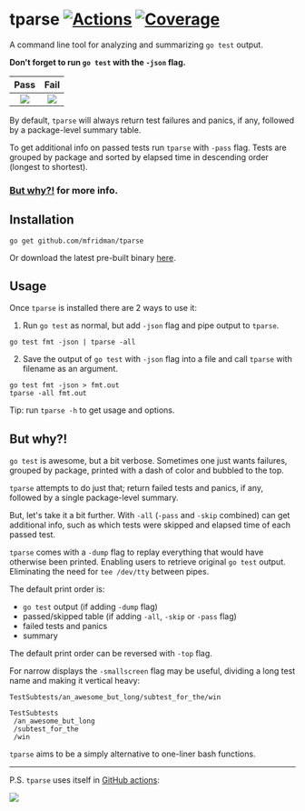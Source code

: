 # tparse  [![Actions](https://github.com/mfridman/tparse/workflows/CI/badge.svg)](https://github.com/mfridman/tparse) [![Coverage](http://gocover.io/_badge/github.com/mfridman/tparse/parse)](http://gocover.io/github.com/mfridman/tparse/parse)

A command line tool for analyzing and summarizing `go test` output.

**Don't forget to run `go test` with the `-json` flag.**

Pass            |  Fail
:-------------------------:|:-------------------------:
<img src="https://www.dropbox.com/s/c6v4u9d0huvjelk/pass.png?raw=1" />  |  <img src="https://www.dropbox.com/s/k4lgoekqef7tbsy/fail.png?raw=1" />

By default, `tparse` will always return test failures and panics, if any, followed by a package-level summary table.

To get additional info on passed tests run `tparse` with `-pass` flag. Tests are grouped by package and sorted by elapsed time in descending order (longest to shortest).

### [But why?!](#but-why) for more info.

## Installation

    go get github.com/mfridman/tparse

Or download the latest pre-built binary [here](https://github.com/mfridman/tparse/releases/latest).

## Usage

Once `tparse` is installed there are 2 ways to use it:

1. Run `go test` as normal, but add `-json` flag and pipe output to `tparse`.

```
go test fmt -json | tparse -all
```

2. Save the output of `go test` with `-json` flag into a file and call `tparse` with filename as an argument.

```
go test fmt -json > fmt.out
tparse -all fmt.out
```

Tip: run `tparse -h` to get usage and options.

## But why?!

`go test` is awesome, but a bit verbose. Sometimes one just wants failures, grouped by package, printed with a dash of color and bubbled to the top.

`tparse` attempts to do just that; return failed tests and panics, if any, followed by a single package-level summary.

But, let's take it a bit further. With `-all` (`-pass` and `-skip` combined) can get additional info, such as which tests were skipped and elapsed time of each passed test.

`tparse` comes with a `-dump` flag to replay everything that would have otherwise been printed. Enabling users to retrieve original `go test` output. Eliminating the need for `tee /dev/tty` between pipes.

The default print order is:
- `go test` output (if adding `-dump` flag)
- passed/skipped table (if adding `-all`, `-skip` or `-pass` flag)
- failed tests and panics
- summary

The default print order can be reversed with `-top` flag.

For narrow displays the `-smallscreen` flag may be useful, dividing a long test name and making it vertical heavy:

```
TestSubtests/an_awesome_but_long/subtest_for_the/win

TestSubtests
 /an_awesome_but_long
 /subtest_for_the
 /win
 ```

`tparse` aims to be a simply alternative to one-liner bash functions.

---

P.S. `tparse` uses itself in [GitHub actions](https://github.com/mfridman/tparse/commit/eb87ddcaa52ed83692b01f6e30f3bd98aee036a3/checks?check_suite_id=345829033#step:5:11):

<img src="https://res.cloudinary.com/mfridman/image/upload/v1575645347/projects/tparse/Screen_Shot_2019-12-06_at_10.15.22_AM_itviiy.png" />